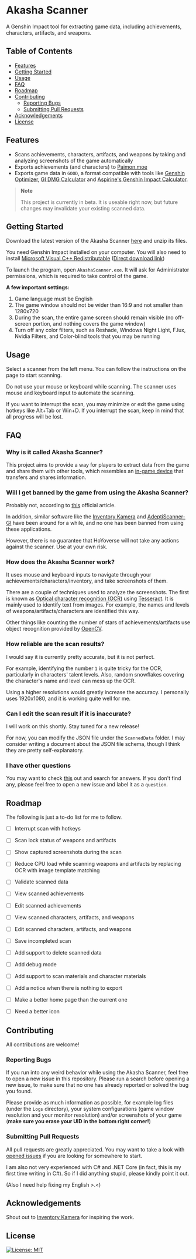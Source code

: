 # Akasha Scanner

A Genshin Impact tool for extracting game data, including achievements, characters, artifacts, and weapons.


## Table of Contents

- [Features](#features)
- [Getting Started](#getting-started)
- [Usage](#usage)
- [FAQ](#faq)
- [Roadmap](#roadmap)
- [Contributing](#contributing)
    - [Reporting Bugs](#reporting-bugs)
    - [Submitting Pull Requests](#submitting-pull-requests)
- [Acknowledgements](#acknowledgements)
- [License](#license)


## Features

- Scans achievements, characters, artifacts, and weapons by taking and analyzing screenshots of the game automatically
- Exports achievements (and characters) to [Paimon.moe](https://paimon.moe)
- Exports game data in `GOOD`,
a format compatible with tools like
[Genshin Optimizer](https://frzyc.github.io/genshin-optimizer),
[GI DMG Calculator](https://gidmgcalculator.github.io/csb-g7is6)
and [Aspirine's Genshin Impact Calculator](https://genshin.aspirine.su).

> **Note**
>
> This project is currently in beta. It is useable right now, but future changes may invalidate your existing scanned data.


## Getting Started

Download the latest version of the Akasha Scanner [here](https://github.com/xenesty/AkashaScanner/releases/latest) and unzip its files.

You need Genshin Impact installed on your computer.
You will also need to install
[Microsoft Visual C++ Redistributable](https://docs.microsoft.com/en-us/cpp/windows/latest-supported-vc-redist?view=msvc-170#visual-studio-2015-2017-2019-and-2022)
([Direct download link](https://aka.ms/vs/17/release/vc_redist.x64.exe))

To launch the program, open `AkashaScanner.exe`.
It will ask for Administrator permissions,
which is required to take control of the game.

__A few important settings:__
1. Game language must be English
2. The game window should not be wider than 16:9 and not smaller than 1280x720
3. During the scan, the entire game screen should remain visible (no off-screen portion, and nothing covers the game window)
4. Turn off any color filters, such as Reshade, Windows Night Light, F.lux, Nvidia Filters, and Color-blind tools that you may be running


## Usage

Select a scanner from the left menu.
You can follow the instructions on the page to start scanning.

Do not use your mouse or keyboard while scanning.
The scanner uses mouse and keyboard input to automate the scanning.

If you want to interrupt the scan, you may minimize or exit the game using hotkeys like Alt+Tab or Win+D.
If you interrupt the scan, keep in mind that all progress will be lost.


## FAQ

### Why is it called Akasha Scanner?
This project aims to provide a way for players to extract data from the game
and share them with other tools, which resembles an
[in-game device](https://genshin-impact.fandom.com/wiki/Akasha_System) 
that transfers and shares information.

### Will I get banned by the game from using the Akasha Scanner?
Probably not, according to [this](https://genshin.hoyoverse.com/en/news/detail/5763) official article.

In addition, similar software like the [Inventory Kamera](https://github.com/Andrewthe13th/Inventory_Kamera)
and [AdeptiScanner-GI](https://github.com/D1firehail/AdeptiScanner-GI)
have been around for a while, and no one has been banned from using these applications.

However, there is no guarantee that HoYoverse will not take any actions against the scanner.
Use at your own risk.

### How does the Akasha Scanner work?
It uses mouse and keyboard inputs to navigate through your achievements/characters/inventory,
and take screenshots of them.

There are a couple of techniques used to analyze the screenshots.
The first is known as [Optical character recognition (OCR)](https://en.wikipedia.org/wiki/Optical_character_recognition)
using [Tesseract](https://github.com/tesseract-ocr/tesseract).
It is mainly used to identify text from images.
For example, the names and levels of weapons/artifacts/characters are identified this way.

Other things like counting the number of stars of achievements/artifacts
use object recognition provided by [OpenCV](https://opencv.org).

### How reliable are the scan results?
I would say it is currently pretty accurate, but it is not perfect.

For example, identifying the number `1` is quite tricky for the OCR,
particularly in characters' talent levels.
Also, random snowflakes covering the character's name and level can mess up the OCR.

Using a higher resolutions would greatly increase the accuracy.
I personally uses 1920x1080, and it is working quite well for me.

### Can I edit the scan result if it is inaccurate?
I will work on this shortly. Stay tuned for a new release!

For now, you can modify the JSON file under the `ScannedData` folder.
I may consider writing a document about the JSON file schema,
though I think they are pretty self-explanatory.

### I have other questions
You may want to check [this](https://github.com/xenesty/AkashaScanner/issues) out and search for answers.
If you don't find any, please feel free to open a new issue and label it as a `question`.


## Roadmap

The following is just a to-do list for me to follow.

* [ ] Interrupt scan with hotkeys
* [ ] Scan lock status of weapons and artifacts
* [ ] Show captured screenshots during the scan
* [ ] Reduce CPU load while scanning weapons and artifacts by replacing OCR with image template matching
* [ ] Validate scanned data
* [ ] View scanned achievements
* [ ] Edit scanned achievements
* [ ] View scanned characters, artifacts, and weapons
* [ ] Edit scanned characters, artifacts, and weapons
* [ ] Save incompleted scan
* [ ] Add support to delete scanned data
* [ ] Add debug mode
* [ ] Add support to scan materials and character materials
* [ ] Add a notice when there is nothing to export
* [ ] Make a better home page than the current one
* [ ] Need a better icon


## Contributing

All contributions are welcome!

### Reporting Bugs

If you run into any weird behavior while using the Akasha Scanner,
feel free to open a new issue in this repository.
Please run a search before opening a new issue,
to make sure that no one has already reported or solved the bug you found.

Please provide as much information as possible,
for example log files (under the `Logs` directory),
your system configurations (game window resolution and your monitor resolution)
and/or screenshots of your game
(__make sure you erase your UID in the bottom right corner!__)

### Submitting Pull Requests
All pull requests are greatly appreciated.
You may want to take a look with
[opened issues](https://github.com/xenesty/AkashaScanner/issues?q=is%3Aopen+is%3Aissue)
if you are looking for somewhere to start.

I am also not very experienced with C# and .NET Core
(in fact, this is my first time writing in C#).
So if I did anything stupid, please kindly point it out.

(Also I need help fixing my English >.<)


## Acknowledgements

Shout out to [Inventory Kamera](https://github.com/Andrewthe13th/Inventory_Kamera) for inspiring the work.


## License
[![License: MIT](https://img.shields.io/badge/License-MIT-yellow.svg)](https://github.com/xenesty/AkashaScanner/blob/master/LICENSE.txt)
